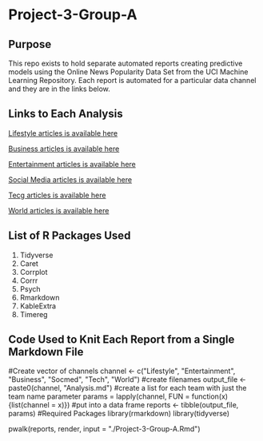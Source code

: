 # Project-3-Group-A
## Purpose
This repo exists to hold separate automated reports creating predictive models using the Online News Popularity Data Set from the UCI Machine Learning Repository. Each report is automated for a particular data channel and they are in the links below.
## Links to Each Analysis
[Lifestyle articles is available here](LifestyleAnalysis.html)

[Business articles is available here](BusinessAnalysis.html)

[Entertainment articles is available here](EntertainmentAnalysis.html)

[Social Media articles is available here](SocmedAnalysis.html)

[Tecg articles is available here](TechAnalysis.html)

[World articles is available here](WorldAnalysis.html)
## List of R Packages Used

1. Tidyverse
2. Caret
3. Corrplot
4. Corrr
5. Psych
6. Rmarkdown
7. KableExtra
8. Timereg

## Code Used to Knit Each Report from a Single Markdown File

#Create vector of channels
channel <- c("Lifestyle", "Entertainment", "Business", "Socmed", "Tech", "World")
#create filenames
output_file <- paste0(channel, "Analysis.md")
#create a list for each team with just the team name parameter
params = lapply(channel, FUN = function(x){list(channel = x)})
#put into a data frame
reports <- tibble(output_file, params)
#Required Packages
library(rmarkdown)
library(tidyverse)

pwalk(reports, render, input = "./Project-3-Group-A.Rmd")

